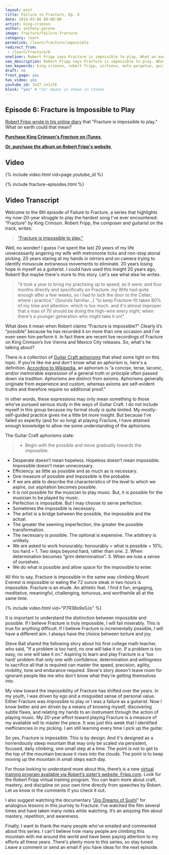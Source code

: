 ```yaml
---
layout: post
title: Failure to Fracture, Ep. 6
date: 2019-03-06 00:00:00
artist: king-crimson
author: anthony-garone
image: fracture/failure-fracture
category: learn
permalink: /learn/fracture/impossible
redirect_from:
 - /learn/fracture/6
oneliner: Robert Fripp says Fracture is impossible to play. What on earth?!
seo_description: Robert Fripp says Fracture is impossible to play. What on earth?!
seo_keywords: king crimson, robert fripp, virtuoso, moto perpetuo, guitar craft, guitar circle, starless and bible black, cross-picking
draft: no
front_page: yes
has_video: yes
youtube_id: 3oZf_zn1iFE
block: "yes" # "no" means is shown in itunes
---
```

## Episode 6: Fracture is Impossible to Play

[Robert Fripp wrote in his online diary](https://www.dgmlive.com/diaries/Robert%20Fripp/RF_diary_2016_Nov_30) that "Fracture is impossible to play." What on earth could that mean?

**[Purchase King Crimson's *Fracture* on iTunes&nbsp;<i class="non-mwm far fa-external-link-square" aria-hidden="true"></i>](https://itunes.apple.com/us/album/fracture/id978457922?i=978458012)**

**[Or, purchase the album on Robert Fripp's website&nbsp;<i class="non-mwm far fa-external-link-square" aria-hidden="true"></i>](http://store.nexternal.com/dgm/starless-and-bible-black-c228.aspx)**

## Video

{% include video.html vid=page.youtube_id %}

{% include fracture-episodes.html %}

## Video Transcript

Welcome to the 6th episode of Failure to Fracture, a series that highlights my now-20-year struggle to play the hardest song I've ever encountered: "Fracture" by King Crimson. Robert Fripp, the composer and guitarist on the track, writes:

> ["Fracture is impossible to play."](https://www.dgmlive.com/diaries/Robert%20Fripp/RF_diary_2016_Nov_30)

Well, no wonder! I guess I've spent the last 20 years of my life unnecessarily angering my wife with metronome ticks and non-stop atonal picking. 20 years staring at my hands in mirrors and on camera trying to identify minuscule extraneous movements to eliminate. 20 years losing hope in myself as a guitarist. I could have used this insight 20 years ago, Robert! But maybe there's more to this story. Let's see what else he writes.

> "it took a year to bring my practising up to speed, as it were; and four months directly and specifically on Fracture. my Wife had quite enough after a few weeks, so i had to lock the door to the Cellar; where i practice." [Sounds familiar...]
> "to keep Fracture-fit takes 80% of my time and attention. which is too much. and it's almost improper that a man of 70 should be doing the high-wire every night;
when there's a younger generation who might take it on!"

What does it mean when Robert claims "Fracture is impossible?" Clearly it’s “possible” because he has recorded it on more than one occasion and I’ve even seen him perform it. In fact there are recent live recordings of Fracture on King Crimson’s live Vienna and Mexico City releases. So, what's he talking about?

There is a collection of [Guitar Craft aphorisms](https://www.dgmlive.com/in-depth/guitar-craft-aphorisms) that shed some light on this topic. If you're like me and don't know what an aphorism is, here's a definition. [According to Wikipedia](https://en.wikipedia.org/wiki/Aphorism), an aphorism is ”a concise, terse, laconic, and/or memorable expression of a general truth or principle often passed down via tradition. Aphorisms are distinct from axioms. Aphorisms generally originate from experience and custom, whereas axioms are self-evident truths and therefore require no additional proof.”

In other words, these expressions may only mean something to those who’ve pursued serious study in the ways of Guitar Craft. I do not include myself in this group because my formal study is quite limited. My mostly-self-guided practice gives me a little bit more insight. But because I’ve failed so expertly (and for so long) at playing Fracture, I have attained enough knowledge to allow me some understanding of the aphorisms.

The Guitar Craft aphorisms state:

> * Begin with the possible and move gradually towards the impossible.
* Desperate doesn’t mean hopeless. Hopeless doesn’t mean impossible. Impossible doesn’t mean unnecessary.
* Efficiency: as little as possible and as much as is necessary.
* One measure of possible and impossible is the probable.
* If we are able to describe the characteristics of the level to which we aspire, our aspiration becomes possible.
* It is not possible for the musician to play music. But, it is possible for the musician to be played by music.
* Perfection is impossible. But I may choose to serve perfection.
* Sometimes the impossible is necessary.
* The artist is a bridge between the possible, the impossible and the actual.
* The greater the seeming imperfection, the greater the possible transformation.
* The necessary is possible. The optional is expensive. The arbitrary is unlikely.
* We are asked to work honourably: honourably = what is possible + 10%; too hard = 1. Two steps beyond hard, rather than one. 2. When determination becomes “grim determination”. 3. When we lose a sense of ourselves.
* We do what is possible and allow space for the impossible to enter.

All this to say, <span class="important">Fracture is impossible in the same way climbing Mount Everest is impossible or eating the 72 ounce steak in two hours is impossible.</span> Fracture is an etude. An athletic feat. I find it fun, engaging, meditative, meaningful, challenging, torturous, and worthwhile all at the same time.

{% include video.html vid="P7R38s9x0Jo" %}

It is important to understand the distinction between impossible and possible. If I believe Fracture is truly impossible, I will fail miserably. This is true for anything difficult. <span class="important">If I believe Fracture is incrementally possible, I will have a different aim. I always have the choice between torture and joy.</span>

Steve Ball shared the following story about his first college math teacher, who said, <span class="important">"If a problem is too hard, no one will take it on. If a problem is too easy, no one will take it on." Aspiring to learn and play Fracture is a 'too hard' problem that only one with confidence, determination and willingness to sacrifice all that is required can master the speed, precision, agility, mobility, tone and endurance required.</span> Steve's story doesn't leave room for ignorant people like me who don't know what they're getting themselves into.

My view toward the impossibility of Fracture has shifted over the years. In my youth, I was driven by ego and a misguided sense of personal value. Either Fracture was impossible to play or I was a failure as a guitarist. Now I know better and am driven by a means of knowing myself, discovering subtle flaws, and relating my hands to an instrument through the action of playing music. My 20-year effort toward playing Fracture is a measure of my available will to master the piece. It was just this week that I identified inefficiencies in my picking. I am still learning every time I pick up the guitar.

<span class="important">So yes, Fracture is impossible. This is by design. And it's designed as a horrendously steep mountain that may only be scaled via persistent, focused, daily climbing, one small step at a time. The point is not to get to the top of the mountain because it rises into the clouds. The point is to keep moving up the mountain in small steps each day.</span>

For those looking to understand more about this, there’s is a new [virtual training program available via Robert’s sister’s website, Fripp.com](https://www.fripp.com/frippvt/robert-frippvt-live/). Look for the Robert Fripp virtual training program. You can learn more about craft, mastery, and discipline on your own time directly from speeches by Robert. Let us know in the comments if you check it out.

I also suggest watching the documentary “[Jiro Dreams of Sushi](https://en.wikipedia.org/wiki/Jiro_Dreams_of_Sushi)” for analogous lessons in this journey to Fracture. I’ve watched the film several times and have taken many notes while watching. It’s an amazing film about mastery, repetition, and awareness.

Finally, I want to thank the many people who've emailed and commented about this series. I can't believe how many people are climbing this mountain with me around the world and have been paying attention to my efforts all these years. There's plenty more to this series, so stay tuned. Leave a comment or send an email if you have ideas for the next episode.

